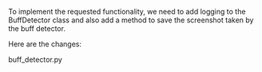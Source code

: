 To implement the requested functionality, we need to add logging to the BuffDetector class and also add a method to save the screenshot taken by the buff detector. 

Here are the changes:

buff_detector.py
